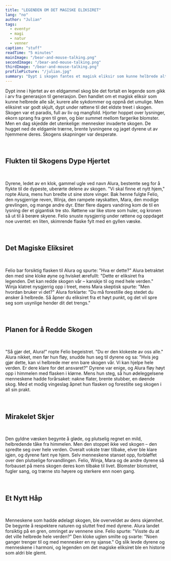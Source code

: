 ```yaml
---
title: "LEGENDEN OM DET MAGISKE ELIKSIRET"
lang: "no"
author: "Julian"
tags:
  - eventyr
  - magi
  - natur
  - venner
caption: "stuff"
readTime: "5 minutes"
mainImage: "/bear-and-mouse-talking.png"
secondImage: "/bear-and-mouse-talking.png"
thirdImage: "/bear-and-mouse-talking.png"
profilePicture: "/julian.jpg"
summary: "Dypt i skogen fantes et magisk eliksir som kunne helbrede alt. Da menneskene ødela hjemmet deres, ledet den kloke uglen Alura dyrene på en reise for å finne eliksiret. Deres oppdagelse ville ikke bare redde skogen, men hele verden."
---
```


Dypt inne i hjertet av en eldgammel skog ble det fortalt en legende som gikk i arv fra generasjon til generasjon. Den handlet om et magisk eliksir som kunne helbrede alle sår, kurere alle sykdommer og oppnå det umulige. Men eliksiret var godt skjult, dypt under røttene til det eldste treet i skogen.
Skogen var et paradis, full av liv og mangfold. Hjorter hoppet over lysninger, ekorn sprang fra gren til gren, og bier summet mellom fargerike blomster. Men en dag skjedde det utenkelige: mennesker invaderte skogen. De hugget ned de eldgamle trærne, brente lysningene og jaget dyrene ut av hjemmene deres. Skogens skapninger var desperate.
<br>
<br>
<br>

## Flukten til Skogens Dype Hjertet

<br>

Dyrene, ledet av en klok, gammel ugle ved navn Alura, bestemte seg for å flykte til de dypeste, uberørte delene av skogen. "Vi skal finne et nytt hjem," ropte Alura, mens hun bredte ut sine store vinger. Bak henne fulgte Felio, den nysgjerrige reven, Winja, den rampete røyskatten, Mara, den modige grevlingen, og mange andre dyr.
Etter flere dagers vandring kom de til en lysning der et gigantisk tre sto. Røttene var like store som huler, og kronen så ut til å berøre skyene. Felio snuste nysgjerrig under røttene og oppdaget noe uventet: en liten, skimrende flaske fylt med en gyllen væske.
<br>
<br>
<br>

## Det Magiske Eliksiret

<br>

Felio bar forsiktig flasken til Alura og spurte: "Hva er dette?" Alura betraktet den med sine kloke øyne og hvisket ærefullt: "Dette er eliksiret fra legenden. Det kan redde skogen vår – kanskje til og med hele verden."
Winja klatret nysgjerrig opp i treet, mens Mara skeptisk spurte: "Men hvordan bruker vi det?" Alura forklarte: "Du må forestille deg stedet du ønsker å helbrede. Så åpner du eliksiret fra et høyt punkt, og det vil spre seg som usynlige hender dit det trengs."
<br>
<br>
<br>

## Planen for å Redde Skogen

<br>

"Så gjør det, Alura!" ropte Felio begeistret. "Du er den klokeste av oss alle." Alura nikket, men før hun fløy, snudde hun seg til dyrene og sa: "Hvis jeg gjør dette, kan vi helbrede mer enn bare skogen vår. Vi kan hjelpe hele verden. Er dere klare for det ansvaret?"
Dyrene var enige, og Alura fløy høyt opp i himmelen med flasken i klørne. Mens hun steg, så hun ødeleggelsene menneskene hadde forårsaket: nakne flater, brente stubber, en døende skog. Med et modig vingeslag åpnet hun flasken og forestilte seg skogen i all sin prakt.
<br>
<br>
<br>

## Mirakelet Skjer

<br>

Den gyldne væsken begynte å gløde, og plutselig regnet en mild, helbredende tåke fra himmelen. Men den stoppet ikke ved skogen – den spredte seg over hele verden. Overalt vokste trær tilbake, elver ble klare igjen, og dyrene fant nye hjem. Selv menneskene stanset opp, forbløffet over den plutselige forvandlingen.
Felio, Winja, Mara og de andre dyrene så forbauset på mens skogen deres kom tilbake til livet. Blomster blomstret, fugler sang, og trærne sto høyere og sterkere enn noen gang.
<br>
<br>
<br>

## Et Nytt Håp

<br>

Menneskene som hadde ødelagt skogen, ble overveldet av dens skjønnhet. De begynte å respektere naturen og sluttet fred med dyrene. Alura landet forsiktig på en gren, omringet av vennene sine. Felio spurte: "Visste du at det ville helbrede hele verden?"
Den kloke uglen smilte og svarte: "Noen ganger trenger til og med mennesker en ny sjanse."
Og slik levde dyrene og menneskene i harmoni, og legenden om det magiske eliksiret ble en historie som aldri ble glemt.
